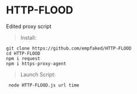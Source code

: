 # HTTP-FLOOD
Edited proxy script
> Install:
```
git clone https://github.com/empfaked/HTTP-FLOOD
cd HTTP-FLOOD
npm i request
npm i https-proxy-agent
```
> Launch Script:
> 
``` node HTTP-FLOOD.js url time```

